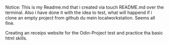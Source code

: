 Notice: This is my Readme.md that i created via touch README.md over the terminal.
Also i have done it with the idea to test, what will happend if i clone an empty project from github du mein localworkstation. Seems all fine.

Creating an receips website for the Odin-Project test and practice tha basic html skills.
